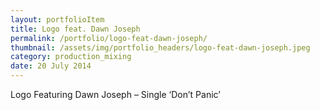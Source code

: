 ```yaml
---
layout: portfolioItem
title: Logo feat. Dawn Joseph
permalink: /portfolio/logo-feat-dawn-joseph/
thumbnail: /assets/img/portfolio_headers/logo-feat-dawn-joseph.jpeg
category: production_mixing
date: 20 July 2014
---
```


Logo Featuring Dawn Joseph – Single ‘Don’t Panic’